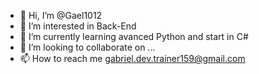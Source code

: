 - 👋 Hi, I’m @Gael1012
- 👀 I’m interested in Back-End
- 🌱 I’m currently learning avanced Python and start in C#
- 💞️ I’m looking to collaborate on ...
- 📫 How to reach me gabriel.dev.trainer159@gmail.com

<!---
Gael1012/Gael1012 is a ✨ special ✨ repository because its `README.md` (this file) appears on your GitHub profile.
You can click the Preview link to take a look at your changes.
--->
